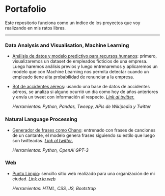 # Portafolio

Este repositorio funciona como un índice de los proyectos que voy realizando en mis ratos libres.

---


### Data Analysis and Visualisation, Machine Learning

- [Análisis de datos y modelo predictivo para recursos humanos](https://github.com/bernaberb/ML-Recursos-Humanos/blob/main/Data_Recursos_Humanos_ML.ipynb): primero, visualizaremos un dataset de empleados ficticios de una empresa. Luego haremos análisis previos y luego entrenaremos y aplicaremos un modelo que con Machine Learning nos permita detectar cuando un empleado tiene alta probabilidad de renunciar a la empresa.

- [Bot de accidentes aéreos](https://github.com/bernaberb/Bot-Accidentes-Aviacion/blob/main/Aviation_Accidents_Bot.ipynb): usando una base de datos de accidentes aéreos, se analiza si alguno ocurrió un día como hoy de años anteriores y envía un tweet con información al respecto. [_Link al twitter._](https://twitter.com/AirAccidentsBot)

  _Herramientas: Python, Pandas, Tweepy, APIs de Wikipedia y Twitter_

### Natural Language Processing

- [Generador de frases como Chano](https://github.com/bernaberb/Bot-AI-que-tuitea-como-Chano/blob/main/Chano_BOT_AI.ipynb): entrenado con frases de canciones de un cantante, el modelo genera frases siguiendo su estilo que luego son twitteadas. [_Link al twitter._](https://twitter.com/chano_bot)

  _Herramientas: Python, OpenAi GPT-3_

  
 ### Web
 
 - [Punto Limpio](https://github.com/bernaberb/Punto-Limpio-Web): sencillo sitio web realizado para una organización de mi ciudad. [_Link a la web_](http://www.puntolimpiomiramar.com.ar)

   _Herramientas: HTML, CSS, JS, Bootstrap_
